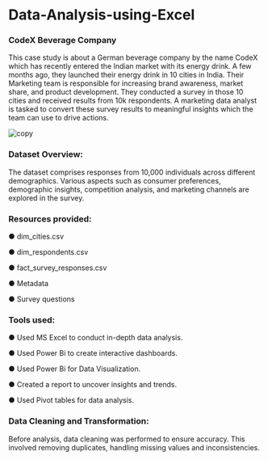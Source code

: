 # Data-Analysis-using-Excel

### CodeX Beverage Company

This case study is about a German beverage company by the name CodeX which has recently entered the Indian market with its energy drink. A
few months ago, they launched their energy drink in 10 cities in India. Their Marketing team is responsible for increasing brand awareness, market share, and product
development. They conducted a survey in those 10 cities and received results from 10k respondents. A marketing data analyst is tasked to convert these survey results to meaningful insights which the team can use to drive actions. 

![copy](https://github.com/hina-ghani/Data-Analysis-using-Excel/assets/168838939/fe028574-b6dc-4ad3-845f-cc52d49cb88a)


### Dataset Overview:

The dataset comprises responses from 10,000 individuals across different demographics. Various aspects such as consumer preferences, demographic insights, competition analysis, and marketing channels are explored in the survey.

### Resources provided:

● dim_cities.csv

● dim_respondents.csv

● fact_survey_responses.csv       

● Metadata

● Survey questions

### Tools used:

● Used MS Excel to conduct in-depth data analysis.

● Used Power Bi to create interactive dashboards. 

● Used Power Bi for Data Visualization.

● Created a report to uncover insights and trends.

● Used Pivot tables for data analysis.


### Data Cleaning and Transformation:

Before analysis, data cleaning was performed to ensure accuracy. This involved removing duplicates, handling missing values and inconsistencies.



